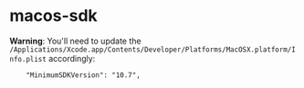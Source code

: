 # macos-sdk

**Warning**: You'll need to update the `/Applications/Xcode.app/Contents/Developer/Platforms/MacOSX.platform/Info.plist` accordingly:

```{.json}
	"MinimumSDKVersion": "10.7",
```
